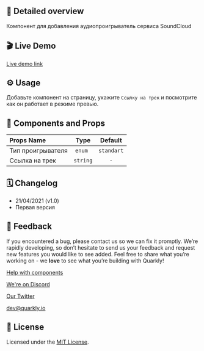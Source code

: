 ## 📖 Detailed overview

Компонент для добавления аудиопроигрыватель сервиса SoundCloud

## 🎬 Live Demo

[Live demo link](https://quarkly-catalog.netlify.app/soundcloud/)

## ⚙️ Usage

Добавьте компонент на страницу, укажите `Ссылку на трек` и посмотрите как он работает в режиме превью.

## 🧩 Components and Props

| Props Name        |   Type   |  Default   |
| :---------------- | :------: | :--------: |
| Тип проигрывателя | `enum `  | `standart` |
| Ссылка на трек    | `string` |    `-`     |

## 🗓 Changelog

-   21/04/2021 (v1.0)
-   Первая версия

## 📮 Feedback

If you encountered a bug, please contact us so we can fix it promptly. We’re rapidly developing, so don’t hesitate to send us your feedback and request new features you would like to see added. Feel free to share what you’re working on - we **love** to see what you’re building with Quarkly!

[Help with components](https://community.quarkly.io/c/requests/11)

[We're on Discord](https://discord.gg/f9KhSMGX)

[Our Twitter](https://twitter.com/quarklyapp)

[dev@quarkly.io](mailto:dev@quarkly.io)

## 📝 License

Licensed under the [MIT License](./LICENSE).
